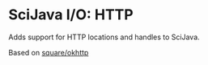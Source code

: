 # SciJava I/O: HTTP

Adds support for HTTP locations and handles to SciJava.

Based on [square/okhttp](https://github.com/square/okhttp)
